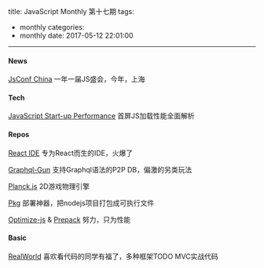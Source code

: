 title: JavaScript Monthly 第十七期
tags:
  - monthly
categories:
  - monthly
date: 2017-05-12 22:01:00
---
#### News

[JsConf China](http://2017.jsconf.cn/)
一年一届JS盛会，今年，上海

<!--more-->

#### Tech

[JavaScript Start-up Performance](https://medium.com/reloading/javascript-start-up-performance-69200f43b201)
首屏JS加载性能全面解析


#### Repos

[React IDE](https://github.com/reactide/reactide)
专为React而生的IDE，火爆了

[Graphql-Gun](https://github.com/brysgo/graphql-gun)
支持Graphql语法的P2P DB，偏激的另类玩法

[Planck.js](https://github.com/shakiba/planck.js)
2D游戏物理引擎

[Pkg](https://github.com/zeit/pkg)
部署神器，把nodejs项目打包成可执行文件

[Optimize-js](https://github.com/nolanlawson/optimize-js) & [Prepack](https://github.com/facebook/prepack)
努力，只为性能


#### Basic

[RealWorld](https://github.com/gothinkster/realworld)
喜欢看代码的同学有福了，多种框架TODO MVC实战代码